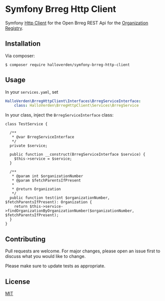 # Symfony Brreg Http Client

Symfony [Http Client](https://symfony.com/doc/current/http_client.html) for the Open Brreg REST Api for the [Organization Registry](https://www.brreg.no/produkter-og-tjenester/apne-data/beskrivelse-av-tjenesten-data-fra-enhetsregisteret/).

## Installation

Via composer:

```console
$ composer require halloverden/symfony-brreg-http-client
```

## Usage

In your `services.yaml`, set 
```yaml
HalloVerden\BrregHttpClient\Interfaces\BrregServiceInterface:
    class: HalloVerden\BrregHttpClient\Services\BrregService
```
In your class, inject the `BrregServiceInterface` class:
```injectablephp
class TestService {

  /**
   * @var BrregServiceInterface
   */
  private $service;

  public function __construct(BrregServiceInterface $service) {
    $this->service = $service;
  }

  /**
   * @param int $organizationNumber
   * @param $fetchParentsIfPresent
   * 
   * @return Organization
   */
  public function test(int $organizationNumber, $fetchParentsIfPresent): Organization {
    return $this->service->findOrganizationByOrganizationNumber($organizationNumber, $fetchParentsIfPresent);
  }
}
```

## Contributing
Pull requests are welcome. For major changes, please open an issue first to discuss what you would like to change.

Please make sure to update tests as appropriate.

## License
[MIT](https://choosealicense.com/licenses/mit/)
